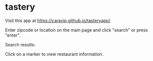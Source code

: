 # tastery
Visit this app at https://carayip.github.io/tasteryapp/

Enter zipcode or location on the main page and click "search" or press "enter".

Search results:

Click on a marker to view restaurant information.
